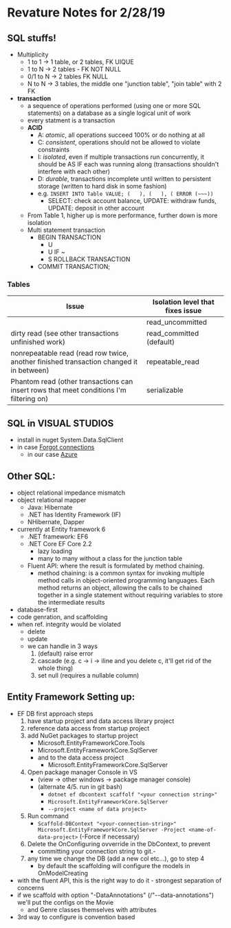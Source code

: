 # Revature Notes for 2/28/19

## SQL stuffs!
- Multiplicity
	- 1 to 1 	-> 1 table, or 2 tables, FK UIQUE
	- 1 to N 	-> 2 tables - FK NOT NULL
	- 0/1 to N 	-> 2 tables FK NULL
	- N to N 	-> 3 tables, the middle one "junction table", "join table" with 2 FK
- **transaction**
	- a sequence of operations performed (using one or more SQL statements) on a database as a single logical unit of work
	- every statment is a transaction
	- **ACID**
		- A: *atomic*, all operations succeed 100% or do nothing at all 
		- C: *consistent*, operations should not be allowed to violate constraints
		- I: *isolated*, even if multiple transactions run concurrently, it should be AS IF each was running along (transactions shouldn't interfere with each other)
		- D: *durable*, transactions incomplete until written to persistent storage (written to hard disk in some fashion)
		- e.g. `INSERT INTO Table VALUE; (   ), (   ), ( ERROR (~~~))`
			- SELECT: check account balance, UPDATE: withdraw funds, UPDATE: deposit in other account
	- From Table 1, higher up is more performance, further down is more isolation
	- Multi statement transaction
		- BEGIN TRANSACTION
			- U
			- U  IF ~
			- S  	ROLLBACK TRANSACTION
		- COMMIT TRANSACTION; 

### Tables

| Issue | Isolation level that fixes issue  |
|------------------------------------------------------------------------------------------|-----------------------------------|
|  | read_uncommitted |
| dirty read (see other transactions unfinished work) | read_committed (default) |
| nonrepeatable read (read row twice, another finished transaction changed it in between) | repeatable_read |
| Phantom read (other transactions can insert  rows that meet conditions I'm filtering on) | serializable |

## SQL in VISUAL STUDIOS
- install in nuget System.Data.SqlClient
- in case [Forgot connections](https://www.connectionstrings.com/)
	- in our case [Azure](https://www.connectionstrings.com/sql-azure/)

## Other SQL:
- object relational impedance mismatch
- object relational mapper
	- Java: Hibernate
	- .NET has Identity Framework (IF)
	- NHibernate, Dapper
- currently at Entity framework 6
	- .NET framework: EF6
	- .NET Core EF Core 2.2
		- lazy loading
		- many to many without a class for the junction table
	- Fluent API: where the result is formulated by method chaining.
		- method chaining: is a common syntax for invoking multiple method calls in object-oriented programming languages. Each method returns an object, allowing the calls to be chained together in a single statement without requiring variables to store the intermediate results
- database-first
- code genration, and scaffolding
- when ref. integrity would be violated
	- delete
	- update
	- we can handle in 3 ways
		1. (default) raise error
		2. cascade (e.g. c -> i -> iline and you delete c, it'll get rid of the whole thing)
		3. set null (requires a nullable column)

## Entity Framework Setting up:
- EF DB first approach steps
	1. have startup project and data access library project
	2. reference data access from startup project
	3. add NuGet packages to startup project
		- Microsoft.EntityFrameworkCore.Tools
		- Microsoft.EntityFrameworkCore.SqlServer
		- and to the data access project
			- Microsoft.EntityFrameworkCore.SqlServer
	4. Open package manager Console in VS
		-  (view -> other windows -> package manager console)
		-  (alternate 4/5. run in git bash)
			- `dotnet ef dbcontext scaffolf "<your connection string>"`
			- `Microsoft.EntityFrameworkCore.SqlServer`
           	- `--project <name of data project>`
	5. Run command
		- `Scaffold-DBContext "<your-connection-string>" Microsoft.EntityFrameworkCore.SqlServer -Project <name-of-data-project>` (-Force if necessary)
	6. Delete the OnConfiguring ovverride in the DbContext, to prevent
		- committing your connection string to git.- 
	7. any time we change the DB (add a new col etc...), go to step 4
		- by default the scaffolding will configure the models in OnModelCreating
-  with the fluent API, this is the right way to do it - strongest separation of concerns
- if we scaffold with option "-DataAnnotations" (/"--data-annotations") we'll put the configs on the Movie
	- and Genre classes themselves with attributes
- 3rd way to configure is convention based
